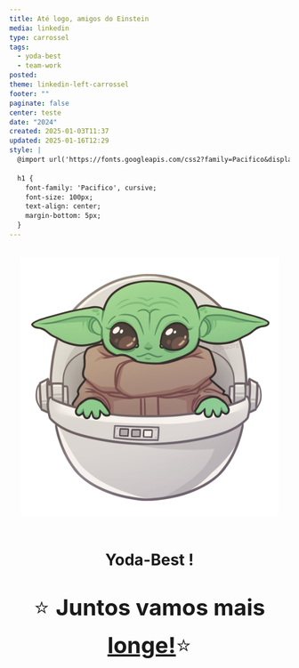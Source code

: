 ```yaml
---
title: Até logo, amigos do Einstein
media: linkedin
type: carrossel
tags:
  - yoda-best
  - team-work
posted: 
theme: linkedin-left-carrossel
footer: ""
paginate: false
center: teste
date: "2024"
created: 2025-01-03T11:37
updated: 2025-01-16T12:29
style: |
  @import url('https://fonts.googleapis.com/css2?family=Pacifico&display=swap');

  h1 {
    font-family: 'Pacifico', cursive;
    font-size: 100px;
    text-align: center;
    margin-bottom: 5px;
  }
---
```


<div style="text-align: center; padding: 20px;">

<img src="figs/baby-yoda.png" style="width:600px; margin-bottom: 20px;" />  

# Yoda-Best ! 

<p style="text-align: center;font-size:40px;margin-bottom: 20px;">⭐ <b>Juntos vamos mais <u>longe!</u></b>⭐</p> 


</div>


